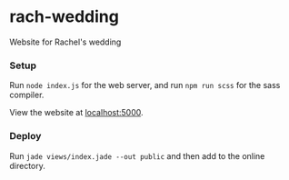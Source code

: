 # rach-wedding
 Website for Rachel's wedding


### Setup
Run `node index.js` for the web server, and run `npm run scss` for the sass compiler.

View the website at [localhost:5000](http://localhost:5000/).

### Deploy
Run `jade views/index.jade --out public` and then add to the online directory.